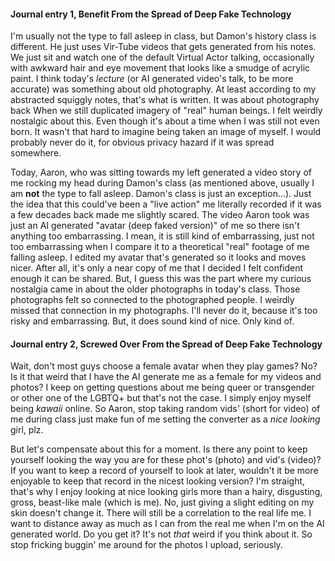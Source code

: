 #### Journal entry 1, Benefit From the Spread of Deep Fake Technology

I'm usually not the type to fall asleep in class, but Damon's history class is different. He just uses Vir-Tube videos that gets generated from his notes. We just sit and watch one of the default Virtual Actor talking, occasionally with awkward hair and eye movement that looks like a smudge of acrylic paint. I think today's *lecture* (or AI generated video's talk, to be more accurate) was something about old photography. At least according to my abstracted squiggly notes, that's what is written. It was about photography back When we still duplicated imagery of "real" human beings. I felt weirdly nostalgic about this. Even though it's about a time when I was still not even born. It wasn't that hard to imagine being taken an image of myself. I would probably never do it, for obvious privacy hazard if it was spread somewhere.

Today, Aaron, who was sitting towards my left generated a video story of me rocking my head during Damon's class (as mentioned above, usually I am **not** the type to fall asleep. Damon's class is just an exception...). Just the idea that this could've been a "live action" me literally recorded if it was a few decades back made me slightly scared. The video Aaron took was just an AI generated "avatar (deep faked version)" of me so there isn't anything too embarrassing. I mean, it is still kind of embarrassing, just not too embarrassing when I compare it to a theoretical "real" footage of me falling asleep. I edited my avatar that's generated so it looks and moves nicer. After all, it's only a near copy of me that I decided I felt confident enough it can be shared. But, I guess this was the part where my curious nostalgia came in about the older photographs in today's class. Those photographs felt so connected to the photographed people. I weirdly missed that connection in my photographs. I'll never do it, because it's too risky and embarrassing. But, it does sound kind of nice. Only kind of.

#### Journal entry 2, Screwed Over From the Spread of Deep Fake Technology

Wait, don't most guys choose a female avatar when they play games? No? Is it that weird that I have the AI generate me as a female for my videos and photos? I keep on getting questions about me being queer or transgender or other one of the LGBTQ+ but that's not the case. I simply enjoy myself being *kawaii* online. So Aaron, stop taking random vids' (short for video) of me during class just make fun of me setting the converter as a *nice looking* girl, plz.

But let's compensate about this for a moment. Is there any point to keep yourself looking the way you are for these phot's (photo) and vid's (video)? If you want to keep a record of yourself to look at later, wouldn't it be more enjoyable to keep that record in the nicest looking version? I'm straight, that's why I enjoy looking at nice looking girls more than a hairy, disgusting, gross, beast-like male (which is me). No, just giving a slight editing on my skin doesn't change it. There will still be a correlation to the real life me. I want to distance away as much as I can from the real me when I'm on the AI generated world. Do you get it? It's not *that* weird if you think about it. So stop fricking buggin' me around for the photos I upload, seriously.
